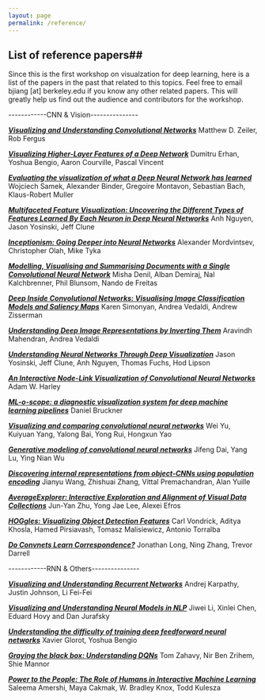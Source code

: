 ```yaml
---
layout: page
permalink: /reference/
---
```


## List of reference papers##

Since this is the first workshop on visualzation for deep learning, here is a list of the papers in the past that related to this topics. 
Feel free to email bjiang [at] berkeley.edu if you know any other related papers. This will greatly help us find out the audience and contributors for the workshop. 

------------CNN & Vision---------------

***[Visualizing and Understanding Convolutional Networks]***
Matthew D. Zeiler, Rob Fergus

***[Visualizing Higher-Layer Features of a Deep Network]***
Dumitru Erhan, Yoshua Bengio, Aaron Courville, Pascal Vincent

***[Evaluating the visualization of what a Deep Neural Network has learned]***
Wojciech Samek, Alexander Binder, Gregoire Montavon, Sebastian Bach,  Klaus-Robert Muller

***[Multifaceted Feature Visualization: Uncovering the Different Types of Features Learned By Each Neuron in Deep Neural Networks]***
Anh Nguyen, Jason Yosinski, Jeff Clune

***[Inceptionism: Going Deeper into Neural Networks]*** 
Alexander Mordvintsev, Christopher Olah,  Mike Tyka

***[Modelling, Visualising and Summarising Documents with a Single Convolutional Neural Network]***
Misha Denil, Alban Demiraj, Nal Kalchbrenner, Phil Blunsom, Nando de Freitas

***[Deep Inside Convolutional Networks: Visualising Image Classification Models and Saliency Maps]***
Karen Simonyan, Andrea Vedaldi, Andrew Zisserman

***[Understanding Deep Image Representations by Inverting Them]***
Aravindh Mahendran, Andrea Vedaldi

***[Understanding Neural Networks Through Deep Visualization]***
Jason Yosinski, Jeff Clune, Anh Nguyen, Thomas Fuchs, Hod Lipson

***[An Interactive Node-Link Visualization of Convolutional Neural Networks]***
Adam W. Harley

***[ML-o-scope: a diagnostic visualization system for deep machine learning pipelines]***
Daniel Bruckner

***[Visualizing and comparing convolutional neural networks]***
Wei Yu, Kuiyuan Yang, Yalong Bai, Yong Rui, Hongxun Yao

***[Generative modeling of convolutional neural networks]***
Jifeng Dai, Yang Lu, Ying Nian Wu

***[Discovering internal representations from object-CNNs using population encoding]***
Jianyu Wang, Zhishuai Zhang, Vittal Premachandran, Alan Yuille

***[AverageExplorer: Interactive Exploration and Alignment of Visual Data Collections]***
Jun-Yan Zhu, Yong Jae Lee, Alexei Efros

***[HOGgles: Visualizing Object Detection Features]***
Carl Vondrick, Aditya Khosla, Hamed Pirsiavash, Tomasz Malisiewicz, Antonio Torralba

***[Do Convnets Learn Correspondence?]***
Jonathan Long, Ning Zhang, Trevor Darrell


------------RNN & Others---------------

***[Visualizing and Understanding Recurrent Networks]***
Andrej Karpathy, Justin Johnson, Li Fei-Fei

***[Visualizing and Understanding Neural Models in NLP]***
Jiwei Li, Xinlei Chen, Eduard Hovy and Dan Jurafsky

***[Understanding the difficulty of training deep feedforward neural networks]***
Xavier Glorot, Yoshua Bengio

***[Graying the black box: Understanding DQNs]***
Tom Zahavy, Nir Ben Zrihem, Shie Mannor 

***[Power to the People: The Role of Humans in Interactive Machine Learning]***
Saleema Amershi, Maya Cakmak, W. Bradley Knox, Todd Kulesza



[Multifaceted Feature Visualization: Uncovering the Different Types of Features Learned By Each Neuron in Deep Neural Networks]: http://arxiv.org/pdf/1602.03616v1.pdf

[Modelling, Visualising and Summarising Documents with a Single Convolutional Neural Network]:http://arxiv.org/pdf/1406.3830v1.pdf


[Deep Inside Convolutional Networks: Visualising Image Classification Models and Saliency Maps]: http://arxiv.org/pdf/1312.6034.pdf

[Understanding Deep Image Representations by Inverting Them]:http://www.robots.ox.ac.uk/~vedaldi//assets/pubs/mahendran15understanding.pdf


[Visualizing Higher-Layer Features of a Deep Network]:http://igva2012.wikispaces.asu.edu/file/view/Erhan+2009+Visualizing+higher+layer+features+of+a+deep+network.pdf


[Visualizing and Understanding Convolutional Networks]:https://www.cs.nyu.edu/~fergus/papers/zeilerECCV2014.pdf


[Understanding Neural Networks Through Deep Visualization]:http://arxiv.org/abs/1506.06579


[An Interactive Node-Link Visualization of Convolutional Neural Networks]:http://link.springer.com/chapter/10.1007/978-3-319-27857-5_77

[ML-o-scope: a diagnostic visualization system for deep machine learning pipelines]:http://www.eecs.berkeley.edu/Pubs/TechRpts/2014/EECS-2014-99.pdf

[Visualizing and comparing convolutional neural networks]:http://arxiv.org/pdf/1412.6631v2.pdf

[Generative modeling of convolutional neural networks]:http://arxiv.org/pdf/1412.6296v2.pdf

[Discovering internal representations from object-CNNs using population encoding]:http://arxiv.org/pdf/1511.06855v2.pdf

[Visualizing and Understanding Recurrent Networks]:http://arxiv.org/pdf/1506.02078v2.pdf

[Understanding the difficulty of training deep feedforward neural networks]:http://jmlr.org/proceedings/papers/v9/glorot10a/glorot10a.pdf

[Visualizing and Understanding Neural Models in NLP]:http://arxiv.org/pdf/1506.01066v2.pdf

[Graying the black box: Understanding DQNs]:http://arxiv.org/pdf/1602.02658v3.pdf

[Evaluating the visualization of what a Deep Neural Network has learned]: http://arxiv.org/pdf/1509.06321v1.pdf

[Inceptionism: Going Deeper into Neural Networks]: http://googleresearch.blogspot.ch/2015/06/inceptionism-going-deeper-into-neural.html

[AverageExplorer: Interactive Exploration and Alignment of Visual Data Collections]: http://www.eecs.berkeley.edu/~junyanz/projects/averageExplorer/

[HOGgles: Visualizing Object Detection Features]: http://web.mit.edu/vondrick/ihog/

[Do Convnets Learn Correspondence?]: https://papers.nips.cc/paper/5420-do-convnets-learn-correspondence.pdf

[Power to the People: The Role of Humans in Interactive Machine Learning]: http://research.microsoft.com/en-us/um/people/samershi/papers/amershi_AIMagazine2014.pdf